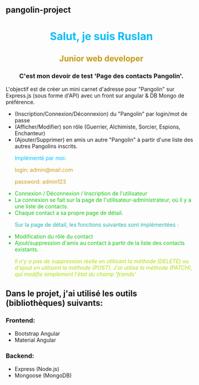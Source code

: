 ## pangolin-project

<h1 align="center" style="color: #07bdf5">Salut, je suis Ruslan</h1>
<h2 align="center" style="color: #c59b13">Junior web developer</h2>



<h3 align="center">C'est mon devoir de test 'Page des contacts Pangolin'.</h3>

 <p >L'objectif est de créer un mini carnet d'adresse pour "Pangolin" sur Express.js (sous forme d'API) avec un front sur angular &  DB Mongo de préférence.
</p>
<ul>
<li>(Inscription/Connexion/Déconnexion) du "Pangolin" par login/mot de passe</li>
<li>(Afficher/Modifier) son rôle (Guerrier, Alchimiste, Sorcier, Espions, Enchanteur)</li>
<li>(Ajouter/Supprimer) en amis un autre "Pangolin" à partir d'une liste des autres Pangolins inscrits.</li>
</ul>




<ul style="color: #13c513">
<p style="color: deepskyblue">Implémenté par moi:</p>

<p style="color: #c59b13">login: admin@mail.com</p>
<p style="color: #c59b13">password: admin123</p>

<li>Connexion / Déconnexion / Inscription de l'utilisateur</li>
<li>La connexion se fait sur la page de l'utilisateur-administrateur, où il y a une liste de contacts.</li>
<li>Chaque contact a sa propre page de détail.</li>

<p style="color: lightseagreen">Sur la page de détail, les fonctions suivantes sont implémentées :</p>
<li>Modification du rôle du contact</li>
<li>Ajout/suppression d'amis au contact à partir de la liste des contacts existants.</li>

<p style="color: #aade06"><i>Il n'y a pas de suppression réelle en utilisant la méthode (DELETE) ou d'ajout en utilisant la méthode (POST).
J'ai utilisé la méthode (PATCH), qui modifie simplement l'état du champ 'friends'</i></p>
</ul>

## Dans le projet, j'ai utilisé les outils (bibliothèques) suivants:

### Frontend:
* Bootstrap Angular
* Material Angular

### Backend:
* Express (Node.js)
* Mongoose (MongoDB)






